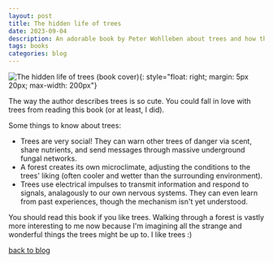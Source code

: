 ```yaml
---
layout: post
title: The hidden life of trees
date: 2023-09-04
description: An adorable book by Peter Wohlleben about trees and how they cope with life's ups and downs (translated to English in 2016)
tags: books
categories: blog
---
```


![The hidden life of trees (book cover)](../../../assets/img/2023-01-01/the-hidden-life-of-trees.jpg){: style="float: right; margin: 5px 20px; max-width: 200px"}

The way the author describes trees is so cute. You could fall in love with trees from reading this book (or at least, I did).

Some things to know about trees:
- Trees are very social! They can warn other trees of danger via scent, share nutrients, and send messages through massive underground fungal networks.
- A forest creates its own microclimate, adjusting the conditions to the trees' liking (often cooler and wetter than the surrounding environment).
- Trees use electrical impulses to transmit information and respond to signals, analagously to our own nervous systems. They can even learn from past experiences, though the mechanism isn't yet understood.

You should read this book if you like trees. Walking through a forest is vastly more interesting to me now because I'm imagining all the strange and wonderful things the trees might be up to. I like trees :)

[back to blog](../../)